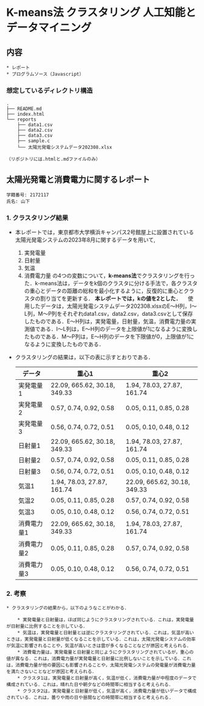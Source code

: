 # K-means法 クラスタリング 人工知能とデータマイニング

## 内容

    * レポート
    * プログラムソース（Javascript）

### 想定しているディレクトリ構造

    .
    ├── README.md
    ├── index.html
    └── reports
        ├── data1.csv
        ├── data2.csv
        ├── data3.csv
        ├── sample.c
        └── 太陽光発電システムデータ202308.xlsx

    （リポジトリには.htmlと.mdファイルのみ）

## 太陽光発電と消費電力に関するレポート

    学籍番号: 2172117
    氏名: 山下

### 1. クラスタリング結果

* 本レポートでは，東京都市大学横浜キャンパス2号館屋上に設置されている太陽光発電システムの2023年8月に関するデータを用いて,

    1. 実発電量
    2. 日射量
    3. 気温
    4. 消費電力量
    の4つの変数について，**k-means法**でクラスタリングを行った．k-means法は，データをk個のクラスタに分ける手法で，各クラスタの重心とデータの距離の総和を最小化するように，反復的に重心とクラスタの割り当てを更新する．
    **本レポートでは，kの値を2とした．**
    　使用したデータは，太陽光発電システムデータ202308.xlsxのE～H列，I～L列，M～P列をそれぞれdata1.csv，data2.csv，data3.csvとして保存したものである．E～H列は，実発電量，日射量，気温，消費電力量の実測値である．I～L列は，E～H列のデータを上限値が1になるように変換したものである．M～P列は，E～H列のデータを下限値が0，上限値が1になるように変換したものである．

* クラスタリングの結果は，以下の表に示すとおりである．

    | データ | 重心1 | 重心2 |
    | --- | --- | --- |
    | 実発電量1 | 22.09, 665.62, 30.18, 349.33 | 1.94, 78.03, 27.87, 161.74 |
    | 実発電量2 | 0.57, 0.74, 0.92, 0.58 | 0.05, 0.11, 0.85, 0.28 |
    | 実発電量3 | 0.56, 0.74, 0.72, 0.51 | 0.05, 0.10, 0.48, 0.12 |
    | 日射量1 | 22.09, 665.62, 30.18, 349.33 | 1.94, 78.03, 27.87, 161.74 |
    | 日射量2 | 0.57, 0.74, 0.92, 0.58 | 0.05, 0.11, 0.85, 0.28 |
    | 日射量3 | 0.56, 0.74, 0.72, 0.51 | 0.05, 0.10, 0.48, 0.12 |
    | 気温1 | 1.94, 78.03, 27.87, 161.74 | 22.09, 665.62, 30.18, 349.33 |
    | 気温2 | 0.05, 0.11, 0.85, 0.28 | 0.57, 0.74, 0.92, 0.58 |
    | 気温3 | 0.05, 0.10, 0.48, 0.12 | 0.56, 0.74, 0.72, 0.51 |
    | 消費電力量1 | 22.09, 665.62, 30.18, 349.33 | 1.94, 78.03, 27.87, 161.74 |
    | 消費電力量2 | 0.05, 0.11, 0.85, 0.28 | 0.57, 0.74, 0.92, 0.58 |
    | 消費電力量3 | 0.05, 0.10, 0.48, 0.12 | 0.56, 0.74, 0.72, 0.51 |

### 2. 考察

    * クラスタリングの結果から，以下のようなことがわかる．

        * 実発電量と日射量は，ほぼ同じようにクラスタリングされている．これは，実発電量が日射量に比例することを示している．
        * 気温は，実発電量と日射量とは逆にクラスタリングされている．これは，気温が高いときは，実発電量と日射量が低くなることを示している．これは，太陽光発電システムの効率が気温に影響されることや，気温が高いときは雲が多くなることなどが原因と考えられる．
        * 消費電力量は，実発電量と日射量と同じようにクラスタリングされているが，重心の値が異なる．これは，消費電力量が実発電量と日射量に比例しないことを示している．これは，消費電力量が他の要因にも影響されることや，太陽光発電システムの発電量が消費電力量を満たさないことなどが原因と考えられる．
        * クラスタ1は，実発電量と日射量が高く，気温が低く，消費電力量が中程度のデータで構成されている．これは，晴れた日や朝夕などの時間帯に相当すると考えられる．
        * クラスタ2は，実発電量と日射量が低く，気温が高く，消費電力量が低いデータで構成されている．これは，曇りや雨の日や昼間などの時間帯に相当すると考えられる.
